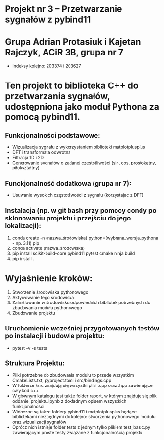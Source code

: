 # Projekt nr 3 – Przetwarzanie sygnałów z pybind11

# Grupa Adrian Protasiuk i Kajetan Rajczyk, ACiR 3B, grupa nr 7
- Indeksy kolejno: 203374 i 203627

# Ten projekt to biblioteka C++ do przetwarzania sygnałów, udostępniona jako moduł Pythona za pomocą pybind11.

## Funkcjonalności podstawowe:
- Wizualizacja sygnału z wykorzystaniem biblioteki matplotplusplus 
- DFT i transformata odwrotna 
- Filtracja 1D i 2D 
- Generowanie sygnałów o zadanej częstotliwości (sin, cos, prostokątny, piłokształtny)

## Funckjonalność dodatkowa (grupa nr 7):
- Usuwanie wysokich częstotliwości z sygnału (korzystajac z DFT)

## Instalacja (np. w git bash przy pomocy condy po sklonowaniu projektu i przejściu do jego lokalizacji):
1. conda create -n (nazwa_środowiska) python=(wybrana_wersja_pythona - np. 3.11) pip
2. conda activate (nazwa_środowiska)
3. pip install scikit-build-core pybind11 pytest cmake ninja build
4. pip install . 

# Wyjaśnienie kroków:
1. Stworzenie środowiska pythonowego 
2. Aktywowanie tego środowiska
3. Zainstlowanie w środowisku odpowiednich bibliotek potrzebnych do zbudowania modułu pythonowego
4. Zbudowanie projektu

## Uruchomienie wcześniej przygotowanych testów po instalacji i budowie projektu:
- pytest -v -s tests

## Struktura Projektu:
- Pliki potrzebne do zbudowania modułu to przede wszystkim CmakeLists.txt, pyproject.toml i src/bindings.cpp
- W folderze /src znajdują się wszystki pliki .cpp oraz .hpp zawierające cały kod c++
- W głównym katalogu jest także folder raport, w którym znajduje się plik oddanie_projektu.ipynb z dokładnym opisem wszystkich funkcjonalności
- Widoczne są także foldery pybind11 i matplotplusplus będące bibliotekami niezbędnymi do kolejno: stworzenia pythonowego modułu oraz wizualizacji sygnałów
- Oprócz nich istnieje folder tests z jednym tylko plikiem test_basic.py zawierającym proste testy związane z funkcjonalnością projektu